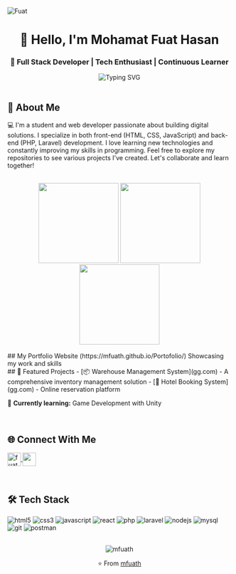 <!-- Banner Header -->

![Fuat](Assets/Banner.png)


<!-- Profile Header -->
<h1 align="center">👋 Hello, I'm Mohamat Fuat Hasan</h1>
<h3 align="center">🚀 Full Stack Developer | Tech Enthusiast | Continuous Learner</h3>

<div align="center">
  <img src="https://readme-typing-svg.demolab.com?font=Fira+Code&pause=1000&color=00F72D&center=true&vCenter=true&width=435&lines=Passionate+Web+Developer;Laravel+%7C+React+%7C+Flutter;Always+learning+new+things" alt="Typing SVG" />
</div>

<br/>

<!-- About Me -->
## 📖 About Me
<p>💻 I'm a student and web developer passionate about building digital solutions. I specialize in both front-end (HTML, CSS, JavaScript) and back-end (PHP, Laravel) development. I love learning new technologies and constantly improving my skills in programming. Feel free to explore my repositories to see various projects I've created. Let's collaborate and learn together!</p>


<br/>

<!-- Stats Cards -->
<div align="center">
  <img height="180em" src="https://github-readme-stats.vercel.app/api?username=mfuath&show_icons=true&theme=dark&include_all_commits=true&count_private=true"/>
  <img height="180em" src="https://github-readme-stats.vercel.app/api/top-langs/?username=mfuath&layout=compact&langs_count=8&theme=dark"/>
  <img height="180em" src="https://github-readme-streak-stats.herokuapp.com/?user=mfuath&theme=dark"/>
</div>

<br/>
## My Portfolio Website
(https://mfuath.github.io/Portofolio/) Showcasing my work and skills
<br/>
<!-- Projects Section -->
## 🚀 Featured Projects
- [📦 Warehouse Management System](gg.com) - A comprehensive inventory management solution
- [🏨 Hotel Booking System](gg.com) - Online reservation platform

🔭 **Currently learning:** Game Development with Unity

<br/>

<!-- Connect Section -->
## 🌐 Connect With Me
<p align="left">
  <a href="https://linkedin.com/in/fuathasan" target="blank">
    <img align="center" src="https://img.shields.io/badge/LinkedIn-0077B5?style=for-the-badge&logo=linkedin&logoColor=white" alt="fuathasan" height="30"/>
  </a>
  <a href="mailto:h4asanfu4at@gmail.com" target="blank">
    <img align="center" src="https://img.shields.io/badge/Gmail-D14836?style=for-the-badge&logo=gmail&logoColor=white" height="30"/>
  </a>
</p>

<br/>

<!-- Tech Stack -->
## 🛠️ Tech Stack
<p align="left"> 
  <!-- Frontend -->
  <img src="https://img.shields.io/badge/HTML5-E34F26?style=for-the-badge&logo=html5&logoColor=white" alt="html5"/>
  <img src="https://img.shields.io/badge/CSS3-1572B6?style=for-the-badge&logo=css3&logoColor=white" alt="css3"/>
  <img src="https://img.shields.io/badge/JavaScript-323330?style=for-the-badge&logo=javascript&logoColor=F7DF1E" alt="javascript"/>
  <img src="https://img.shields.io/badge/React-20232A?style=for-the-badge&logo=react&logoColor=61DAFB" alt="react"/>
  
  <!-- Backend -->
  <img src="https://img.shields.io/badge/PHP-777BB4?style=for-the-badge&logo=php&logoColor=white" alt="php"/>
  <img src="https://img.shields.io/badge/Laravel-FF2D20?style=for-the-badge&logo=laravel&logoColor=white" alt="laravel"/>
  <img src="https://img.shields.io/badge/Node.js-339933?style=for-the-badge&logo=nodedotjs&logoColor=white" alt="nodejs"/>
  
  <!-- Database -->
  <img src="https://img.shields.io/badge/MySQL-005C84?style=for-the-badge&logo=mysql&logoColor=white" alt="mysql"/>
  
  <!-- Tools -->
  <img src="https://img.shields.io/badge/Git-F05032?style=for-the-badge&logo=git&logoColor=white" alt="git"/>
  <img src="https://img.shields.io/badge/Postman-FF6C37?style=for-the-badge&logo=Postman&logoColor=white" alt="postman"/>
</p>

<br/>

<!-- Footer -->
<div align="center">
  <img src="https://komarev.com/ghpvc/?username=mfuath&label=Profile%20views&color=0e75b6&style=flat" alt="mfuath" />
  <p>⭐️ From <a href="https://github.com/mfuath">mfuath</a></p>
</div>
